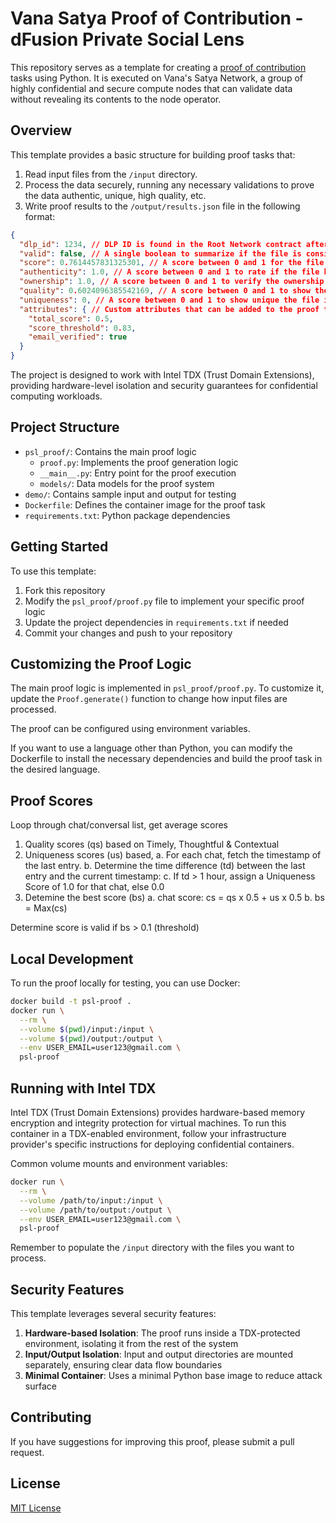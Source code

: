 # Vana Satya Proof of Contribution - dFusion Private Social Lens

This repository serves as a template for creating a [proof of contribution](https://docs.vana.org/vana/core-concepts/key-elements/proof-of-contribution) tasks using Python. It is executed on Vana's Satya Network, a group of highly confidential and secure compute nodes that can validate data without revealing its contents to the node operator.

## Overview

This template provides a basic structure for building proof tasks that:

1. Read input files from the `/input` directory.
2. Process the data securely, running any necessary validations to prove the data authentic, unique, high quality, etc.
3. Write proof results to the `/output/results.json` file in the following format:

```json
{
  "dlp_id": 1234, // DLP ID is found in the Root Network contract after the DLP is registered
  "valid": false, // A single boolean to summarize if the file is considered valid in this DLP
  "score": 0.7614457831325301, // A score between 0 and 1 for the file, used to determine how valuable the file is. This can be an aggregation of the individual scores below.
  "authenticity": 1.0, // A score between 0 and 1 to rate if the file has been tampered with
  "ownership": 1.0, // A score between 0 and 1 to verify the ownership of the file
  "quality": 0.6024096385542169, // A score between 0 and 1 to show the quality of the file
  "uniqueness": 0, // A score between 0 and 1 to show unique the file is, compared to others in the DLP
  "attributes": { // Custom attributes that can be added to the proof to provide extra context about the encrypted file
    "total_score": 0.5,
    "score_threshold": 0.83,
    "email_verified": true
  }
}
```

The project is designed to work with Intel TDX (Trust Domain Extensions), providing hardware-level isolation and security guarantees for confidential computing workloads.

## Project Structure

- `psl_proof/`: Contains the main proof logic
    - `proof.py`: Implements the proof generation logic
    - `__main__.py`: Entry point for the proof execution
    - `models/`: Data models for the proof system
- `demo/`: Contains sample input and output for testing
- `Dockerfile`: Defines the container image for the proof task
- `requirements.txt`: Python package dependencies

## Getting Started

To use this template:

1. Fork this repository
2. Modify the `psl_proof/proof.py` file to implement your specific proof logic
3. Update the project dependencies in `requirements.txt` if needed
4. Commit your changes and push to your repository

## Customizing the Proof Logic

The main proof logic is implemented in `psl_proof/proof.py`. To customize it, update the `Proof.generate()` function to change how input files are processed.

The proof can be configured using environment variables.

If you want to use a language other than Python, you can modify the Dockerfile to install the necessary dependencies and build the proof task in the desired language.

## Proof Scores

Loop through chat/conversal list, get average scores
1. Quality scores (qs) based on Timely, Thoughtful & Contextual
2. Uniqueness scores (us) based,
   a. For each chat, fetch the timestamp of the last entry.
   b. Determine the time difference (td) between the last entry and the current timestamp:
   c. If td > 1 hour, assign a Uniqueness Score of 1.0 for that chat, else 0.0
3. Detemine the best score (bs)
   a. chat score: cs = qs x 0.5 + us x 0.5
   b. bs = Max(cs)

Determine score is valid if bs > 0.1 (threshold)




## Local Development

To run the proof locally for testing, you can use Docker:

```bash
docker build -t psl-proof .
docker run \
  --rm \
  --volume $(pwd)/input:/input \
  --volume $(pwd)/output:/output \
  --env USER_EMAIL=user123@gmail.com \
  psl-proof
```

## Running with Intel TDX

Intel TDX (Trust Domain Extensions) provides hardware-based memory encryption and integrity protection for virtual machines. To run this container in a TDX-enabled environment, follow your infrastructure provider's specific instructions for deploying confidential containers.

Common volume mounts and environment variables:

```bash
docker run \
  --rm \
  --volume /path/to/input:/input \
  --volume /path/to/output:/output \
  --env USER_EMAIL=user123@gmail.com \
  psl-proof
```

Remember to populate the `/input` directory with the files you want to process.

## Security Features

This template leverages several security features:

1. **Hardware-based Isolation**: The proof runs inside a TDX-protected environment, isolating it from the rest of the system
2. **Input/Output Isolation**: Input and output directories are mounted separately, ensuring clear data flow boundaries
3. **Minimal Container**: Uses a minimal Python base image to reduce attack surface

## Contributing

If you have suggestions for improving this proof, please submit a pull request.

## License

[MIT License](LICENSE)